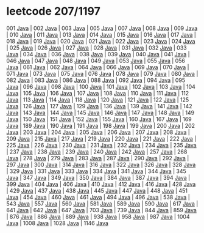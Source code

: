 # leetcode 207/1197

 001 [Java](./codes/lc001.java)
| 002 [Java](./codes/lc002.java)
| 003 [Java](./codes/lc003.java)
| 005 [Java](./codes/lc005.java)
| 007 [Java](./codes/lc007.java)
| 008 [Java](./codes/lc008.java)
| 009 [Java](./codes/lc009.java)
| 010 [Java](./codes/lc010.java)
| 011 [Java](./codes/lc011.java)
| 013 [Java](./codes/lc013.java)
| 014 [Java](./codes/lc014.java)
| 015 [Java](./codes/lc015.java)
| 016 [Java](./codes/lc016.java)
| 017 [Java](./codes/lc017.java)
| 018 [Java](./codes/lc018.java)
| 019 [Java](./codes/lc019.java)
| 020 [Java](./codes/lc020.java)
| 021 [Java](./codes/lc021.java)
| 022 [Java](./codes/lc022.java)
| 023 [Java](./codes/lc023.java)
| 024 [Java](./codes/lc024.java)
| 025 [Java](./codes/lc025.java)
| 026 [Java](./codes/lc026.java)
| 027 [Java](./codes/lc027.java)
| 028 [Java](./codes/lc028.java)
| 031 [Java](./codes/lc031.java)
| 032 [Java](./codes/lc032.java)
| 033 [Java](./codes/lc033.java)
| 034 [Java](./codes/lc034.java)
| 036 [Java](./codes/lc036.java)
| 038 [Java](./codes/lc038.java)
| 039 [Java](./codes/lc039.java)
| 040 [Java](./codes/lc040.java)
| 041 [Java](./codes/lc041.java)
| 046 [Java](./codes/lc046.java)
| 047 [Java](./codes/lc047.java)
| 048 [Java](./codes/lc048.java)
| 049 [Java](./codes/lc049.java)
| 053 [Java](./codes/lc053.java)
| 055 [Java](./codes/lc055.java)
| 056 [Java](./codes/lc053.java)
| 061 [Java](./codes/lc061.java)
| 062 [Java](./codes/lc062.java)
| 064 [Java](./codes/lc064.java)
| 066 [Java](./codes/lc066.java)
| 069 [Java](./codes/lc069.java)
| 070 [Java](./codes/lc070.java)
| 071 [Java](./codes/lc071.java)
| 073 [Java](./codes/lc073.java)
| 075 [Java](./codes/lc075.java)
| 076 [Java](./codes/lc076.java)
| 078 [Java](./codes/lc078.java)
| 079 [Java](./codes/lc079.java)
| 080 [Java](./codes/lc080.java)
| 082 [Java](./codes/lc082.java)
| 083 [Java](./codes/lc083.java)
| 086 [Java](./codes/lc086.java)
| 088 [Java](./codes/lc088.java)
| 092 [Java](./codes/lc092.java)
| 094 [Java](./codes/lc094.java)
| 095 [Java](./codes/lc095.java)
| 096 [Java](./codes/lc096.java)
| 098 [Java](./codes/lc098.java)
| 100 [Java](./codes/lc100.java)
| 101 [Java](./codes/lc101.java)
| 102 [Java](./codes/lc102.java)
| 103 [Java](./codes/lc103.java)
| 104 [Java](./codes/lc104.java)
| 105 [Java](./codes/lc105.java)
| 106 [Java](./codes/lc106.java)
| 107 [Java](./codes/lc107.java)
| 108 [Java](./codes/lc108.java)
| 110 [Java](./codes/lc110.java)
| 111 [Java](./codes/lc111.java)
| 112 [Java](./codes/lc112.java)
| 113 [Java](./codes/lc113.java)
| 114 [Java](./codes/lc114.java)
| 118 [Java](./codes/lc118.java)
| 120 [Java](./codes/lc120.java)
| 121 [Java](./codes/lc121.java)
| 122 [Java](./codes/lc122.java)
| 125 [Java](./codes/lc125.java)
| 126 [Java](./codes/lc126.java)
| 127 [Java](./codes/lc127.java)
| 129 [Java](./codes/lc129.java)
| 136 [Java](./codes/lc136.java)
| 139 [Java](./codes/lc139.java)
| 141 [Java](./codes/lc141.java)
| 142 [Java](./codes/lc142.java)
| 143 [Java](./codes/lc143.java)
| 144 [Java](./codes/lc144.java)
| 145 [Java](./codes/lc145.java)
| 146 [Java](./codes/lc146.java)
| 147 [Java](./codes/lc147.java)
| 148 [Java](./codes/lc148.java)
| 149 [Java](./codes/lc149.java)
| 150 [Java](./codes/lc150.java)
| 151 [Java](./codes/lc151.java)
| 152 [Java](./codes/lc152.java)
| 155 [Java](./codes/lc155.java)
| 160 [Java](./codes/lc160.java)
| 167 [Java](./codes/lc167.java)
| 169 [Java](./codes/lc169.java)
| 189 [Java](./codes/lc189.java)
| 190 [Java](./codes/lc190.java)
| 191 [Java](./codes/lc191.java)
| 198 [Java](./codes/lc198.java)
| 199 [Java](./codes/lc199.java)
| 200 [Java](./codes/lc200.java)
| 202 [Java](./codes/lc202.java)
| 203 [Java](./codes/lc203.java)
| 204 [Java](./codes/lc204.java)
| 205 [Java](./codes/lc205.java)
| 206 [Java](./codes/lc206.java)
| 207 [Java](./codes/lc207.java)
| 208 [Java](./codes/lc208.java)
| 209 [Java](./codes/lc209.java)
| 215 [Java](./codes/lc215.java)
| 217 [Java](./codes/lc217.java)
| 219 [Java](./codes/lc219.java)
| 220 [Java](./codes/lc220.java)
| 221 [Java](./codes/lc221.java)
| 222 [Java](./codes/lc222.java)
| 225 [Java](./codes/lc225.java)
| 226 [Java](./codes/lc226.java)
| 230 [Java](./codes/lc230.java)
| 231 [Java](./codes/lc231.java)
| 232 [Java](./codes/lc232.java)
| 234 [Java](./codes/lc234.java)
| 235 [Java](./codes/lc235.java)
| 237 [Java](./codes/lc237.java)
| 238 [Java](./codes/lc238.java)
| 239 [Java](./codes/lc239.java)
| 240 [Java](./codes/lc240.java)
| 242 [Java](./codes/lc242.java)
| 257 [Java](./codes/lc257.java)
| 268 [Java](./codes/lc268.java)
| 278 [Java](./codes/lc278.java)
| 279 [Java](./codes/lc279.java)
| 283 [Java](./codes/lc283.java)
| 287 [Java](./codes/lc287.java)
| 290 [Java](./codes/lc290.java)
| 292 [Java](./codes/lc292.java)
| 297 [Java](./codes/lc297.java)
| 300 [Java](./codes/lc300.java)
| 314 [Java](./codes/lc314.java)
| 316 [Java](./codes/lc316.java)
| 322 [Java](./codes/lc322.java)
| 326 [Java](./codes/lc326.java)
| 328 [Java](./codes/lc328.java)
| 329 [Java](./codes/lc329.java)
| 331 [Java](./codes/lc331.java)
| 333 [Java](./codes/lc333.java)
| 334 [Java](./codes/lc334.java)
| 341 [Java](./codes/lc341.java)
| 344 [Java](./codes/lc344.java)
| 345 [Java](./codes/lc345.java)
| 347 [Java](./codes/lc347.java)
| 349 [Java](./codes/lc349.java)
| 350 [Java](./codes/lc350.java)
| 384 [Java](./codes/lc384.java)
| 387 [Java](./codes/lc387.java)
| 394 [Java](./codes/lc394.java)
| 399 [Java](./codes/lc399.java)
| 404 [Java](./codes/lc404.java)
| 406 [Java](./codes/lc406.java)
| 410 [Java](./codes/lc410.java)
| 412 [Java](./codes/lc412.java)
| 416 [Java](./codes/lc416.java)
| 428 [Java](./codes/lc428.java)
| 429 [Java](./codes/lc429.java)
| 437 [Java](./codes/lc437.java)
| 438 [Java](./codes/lc438.java)
| 445 [Java](./codes/lc445.java)
| 447 [Java](./codes/lc447.java)
| 448 [Java](./codes/lc448.java)
| 451 [Java](./codes/lc451.java)
| 454 [Java](./codes/lc454.java)
| 460 [Java](./codes/lc460.java)
| 461 [Java](./codes/lc461.java)
| 494 [Java](./codes/lc494.java)
| 496 [Java](./codes/lc496.java)
| 538 [Java](./codes/lc538.java)
| 543 [Java](./codes/lc543.java)
| 557 [Java](./codes/lc557.java)
| 560 [Java](./codes/lc560.java)
| 581 [Java](./codes/lc581.java)
| 589 [Java](./codes/lc589.java)
| 590 [Java](./codes/lc590.java)
| 617 [Java](./codes/lc617.java)
| 641 [Java](./codes/lc641.java)
| 642 [Java](./codes/lc642.java)
| 647 [Java](./codes/lc647.java)
| 703 [Java](./codes/lc703.java)
| 739 [Java](./codes/lc739.java)
| 844 [Java](./codes/lc844.java)
| 859 [Java](./codes/lc859.java)
| 876 [Java](./codes/lc876.java)
| 886 [Java](./codes/lc886.java)
| 889 [Java](./codes/lc889.java)
| 938 [Java](./codes/lc938.java)
| 958 [Java](./codes/lc958.java)
| 987 [Java](./codes/lc987.java)
| 1004 [Java](./codes/lc1004.java)
| 1008 [Java](./codes/lc1008.java)
| 1028 [Java](./codes/lc1028.java)
| 1146 [Java](./codes/lc1146.java)
